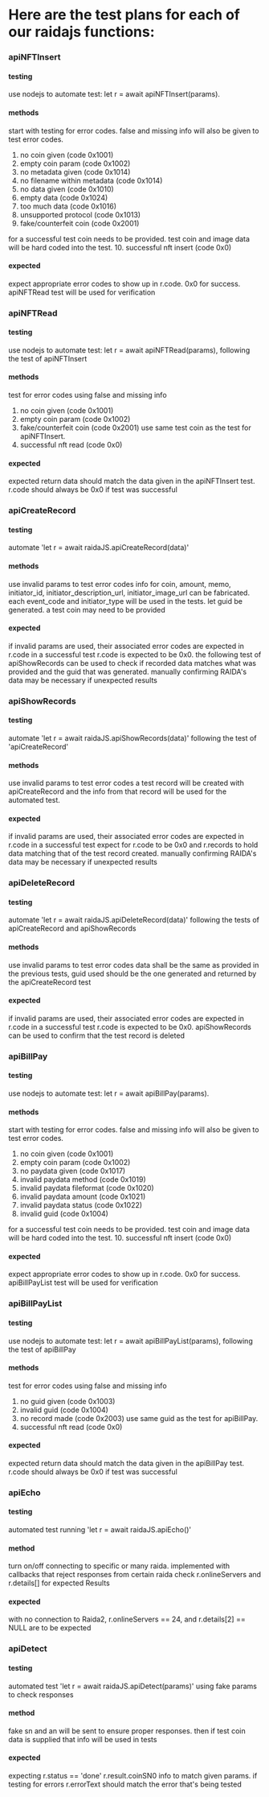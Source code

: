 # Here are the test plans for each of our raidajs functions:


### apiNFTInsert
#### testing
use nodejs to automate test: let r = await apiNFTInsert(params).
#### methods
start with testing for error codes. false and missing info will also be given to test error codes.
1. no coin given (code 0x1001)
2. empty coin param (code 0x1002)
3. no metadata given (code 0x1014)
4. no filename within metadata (code 0x1014)
5. no data given (code 0x1010)
6. empty data (code 0x1024)
7. too much data (code 0x1016)
8. unsupported protocol (code 0x1013)
9. fake/counterfeit coin (code 0x2001)

for a successful test coin needs to be provided. test coin and image data will be hard coded into the test.
10. successful nft insert (code 0x0)
#### expected
expect appropriate error codes to show up in r.code. 0x0 for success. apiNFTRead test will be used for verification

### apiNFTRead
#### testing
use nodejs to automate test: let r = await apiNFTRead(params), following the test of apiNFTInsert
#### methods
test for error codes using false and missing info
1. no coin given (code 0x1001)
2. empty coin param (code 0x1002)
3. fake/counterfeit coin (code 0x2001)
use same test coin as the test for apiNFTInsert.
4. successful nft read (code 0x0)
#### expected
expected return data should match the data given in the apiNFTInsert test. r.code should always be 0x0 if test was successful





### apiCreateRecord
#### testing
automate 'let r = await raidaJS.apiCreateRecord(data)'
#### methods
use invalid params to test error codes
info for coin, amount, memo, initiator_id, initiator_description_url, initiator_image_url can be fabricated. each event_code and initiator_type will be used in the tests. let guid be generated. a test coin may need to be provided
#### expected
if invalid params are used, their associated error codes are expected in r.code
in a successful test r.code is expected to be 0x0. the following test of apiShowRecords can be used to check if recorded data matches what was provided and the guid that was generated. manually confirming RAIDA's data may be necessary if unexpected results


### apiShowRecords
#### testing
automate 'let r = await raidaJS.apiShowRecords(data)' following the test of 'apiCreateRecord'
#### methods
use invalid params to test error codes
a test record will be created with apiCreateRecord and the info from that record will be used for the automated test.
#### expected
if invalid params are used, their associated error codes are expected in r.code
in a successful test expect for r.code to be 0x0 and r.records to hold data matching that of the test record created. manually confirming RAIDA's data may be necessary if unexpected results


### apiDeleteRecord
#### testing
automate 'let r = await raidaJS.apiDeleteRecord(data)' following the tests of apiCreateRecord and apiShowRecords
#### methods
use invalid params to test error codes
data shall be the same as provided in the previous tests, guid used should be the one generated and returned by the apiCreateRecord test
#### expected
if invalid params are used, their associated error codes are expected in r.code
in a successful test r.code is expected to be 0x0. apiShowRecords can be used to confirm that the test record is deleted



### apiBillPay
#### testing
use nodejs to automate test: let r = await apiBillPay(params).
#### methods
start with testing for error codes. false and missing info will also be given to test error codes.
1. no coin given (code 0x1001)
2. empty coin param (code 0x1002)
3. no paydata given (code 0x1017)
4. invalid paydata method (code 0x1019)
5. invalid paydata fileformat  (code 0x1020)
6. invalid paydata amount  (code 0x1021)
7. invalid paydata status (code 0x1022)
8. invalid guid (code 0x1004)


for a successful test coin needs to be provided. test coin and image data will be hard coded into the test.
10. successful nft insert (code 0x0)
#### expected
expect appropriate error codes to show up in r.code. 0x0 for success. apiBillPayList test will be used for verification

### apiBillPayList
#### testing
use nodejs to automate test: let r = await apiBillPayList(params), following the test of apiBillPay
#### methods
test for error codes using false and missing info
1. no guid given (code 0x1003)
2. invalid guid (code 0x1004)
3. no record made (code 0x2003)
use same guid as the test for apiBillPay.
4. successful nft read (code 0x0)
#### expected
expected return data should match the data given in the apiBillPay test. r.code should always be 0x0 if test was successful


### apiEcho
#### testing
automated test running 'let r = await raidaJS.apiEcho()'
#### method
turn on/off connecting to specific or many raida. implemented with callbacks that reject responses from certain raida
check r.onlineServers and r.details[] for expected Results
#### expected
with no connection to Raida2, r.onlineServers == 24, and r.details[2] == NULL
are to be expected



### apiDetect
#### testing
automated test 'let r = await raidaJS.apiDetect(params)' using fake params to check responses
#### method
fake sn and an will be sent to ensure proper responses. then if test coin data is supplied that info will be used in tests
#### expected
expecting r.status == 'done' r.result.coinSN0 info to match given params. if testing for errors r.errorText should match the error that's being tested
